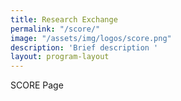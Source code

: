 ```yaml
---
title: Research Exchange
permalink: "/score/"
image: "/assets/img/logos/score.png"
description: 'Brief description '
layout: program-layout
---
```


SCORE Page
